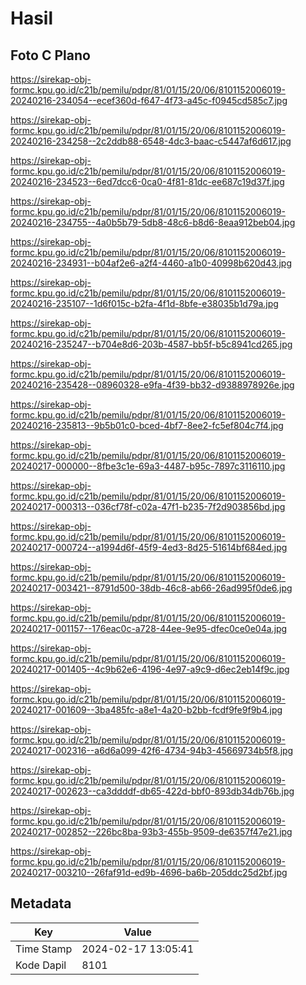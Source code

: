 # Hasil

## Foto C Plano

https://sirekap-obj-formc.kpu.go.id/c21b/pemilu/pdpr/81/01/15/20/06/8101152006019-20240216-234054--ecef360d-f647-4f73-a45c-f0945cd585c7.jpg

https://sirekap-obj-formc.kpu.go.id/c21b/pemilu/pdpr/81/01/15/20/06/8101152006019-20240216-234258--2c2ddb88-6548-4dc3-baac-c5447af6d617.jpg

https://sirekap-obj-formc.kpu.go.id/c21b/pemilu/pdpr/81/01/15/20/06/8101152006019-20240216-234523--6ed7dcc6-0ca0-4f81-81dc-ee687c19d37f.jpg

https://sirekap-obj-formc.kpu.go.id/c21b/pemilu/pdpr/81/01/15/20/06/8101152006019-20240216-234755--4a0b5b79-5db8-48c6-b8d6-8eaa912beb04.jpg

https://sirekap-obj-formc.kpu.go.id/c21b/pemilu/pdpr/81/01/15/20/06/8101152006019-20240216-234931--b04af2e6-a2f4-4460-a1b0-40998b620d43.jpg

https://sirekap-obj-formc.kpu.go.id/c21b/pemilu/pdpr/81/01/15/20/06/8101152006019-20240216-235107--1d6f015c-b2fa-4f1d-8bfe-e38035b1d79a.jpg

https://sirekap-obj-formc.kpu.go.id/c21b/pemilu/pdpr/81/01/15/20/06/8101152006019-20240216-235247--b704e8d6-203b-4587-bb5f-b5c8941cd265.jpg

https://sirekap-obj-formc.kpu.go.id/c21b/pemilu/pdpr/81/01/15/20/06/8101152006019-20240216-235428--08960328-e9fa-4f39-bb32-d9388978926e.jpg

https://sirekap-obj-formc.kpu.go.id/c21b/pemilu/pdpr/81/01/15/20/06/8101152006019-20240216-235813--9b5b01c0-bced-4bf7-8ee2-fc5ef804c7f4.jpg

https://sirekap-obj-formc.kpu.go.id/c21b/pemilu/pdpr/81/01/15/20/06/8101152006019-20240217-000000--8fbe3c1e-69a3-4487-b95c-7897c3116110.jpg

https://sirekap-obj-formc.kpu.go.id/c21b/pemilu/pdpr/81/01/15/20/06/8101152006019-20240217-000313--036cf78f-c02a-47f1-b235-7f2d903856bd.jpg

https://sirekap-obj-formc.kpu.go.id/c21b/pemilu/pdpr/81/01/15/20/06/8101152006019-20240217-000724--a1994d6f-45f9-4ed3-8d25-51614bf684ed.jpg

https://sirekap-obj-formc.kpu.go.id/c21b/pemilu/pdpr/81/01/15/20/06/8101152006019-20240217-003421--8791d500-38db-46c8-ab66-26ad995f0de6.jpg

https://sirekap-obj-formc.kpu.go.id/c21b/pemilu/pdpr/81/01/15/20/06/8101152006019-20240217-001157--176eac0c-a728-44ee-9e95-dfec0ce0e04a.jpg

https://sirekap-obj-formc.kpu.go.id/c21b/pemilu/pdpr/81/01/15/20/06/8101152006019-20240217-001405--4c9b62e6-4196-4e97-a9c9-d6ec2eb14f9c.jpg

https://sirekap-obj-formc.kpu.go.id/c21b/pemilu/pdpr/81/01/15/20/06/8101152006019-20240217-001609--3ba485fc-a8e1-4a20-b2bb-fcdf9fe9f9b4.jpg

https://sirekap-obj-formc.kpu.go.id/c21b/pemilu/pdpr/81/01/15/20/06/8101152006019-20240217-002316--a6d6a099-42f6-4734-94b3-45669734b5f8.jpg

https://sirekap-obj-formc.kpu.go.id/c21b/pemilu/pdpr/81/01/15/20/06/8101152006019-20240217-002623--ca3ddddf-db65-422d-bbf0-893db34db76b.jpg

https://sirekap-obj-formc.kpu.go.id/c21b/pemilu/pdpr/81/01/15/20/06/8101152006019-20240217-002852--226bc8ba-93b3-455b-9509-de6357f47e21.jpg

https://sirekap-obj-formc.kpu.go.id/c21b/pemilu/pdpr/81/01/15/20/06/8101152006019-20240217-003210--26faf91d-ed9b-4696-ba6b-205ddc25d2bf.jpg


## Metadata

| Key        | Value               |
| ---------- | ------------------- |
| Time Stamp | 2024-02-17 13:05:41 |
| Kode Dapil | 8101                |



